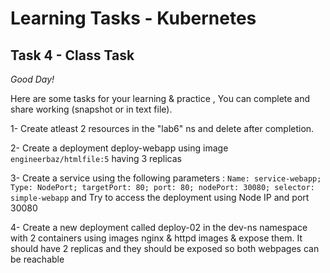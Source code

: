 # Learning Tasks - Kubernetes

## Task 4 - Class Task 
*Good Day!* 

Here are some tasks for your learning & practice , You can complete and share working (snapshot or in text file).


1- Create atleast 2 resources in the "lab6" ns and delete after completion.

2- Create a deployment deploy-webapp using image `engineerbaz/htmlfile:5` having 3 replicas

3- Create a service using the following parameters : `Name: service-webapp; Type: NodePort; targetPort: 80; port: 80; nodePort: 30080; selector: simple-webapp` and Try to access the deployment using Node IP and port 30080

4- Create a new deployment called deploy-02 in the dev-ns namespace with 2 containers using images nginx & httpd images & expose them. It should have 2 replicas and they should be exposed so both webpages can be reachable 
